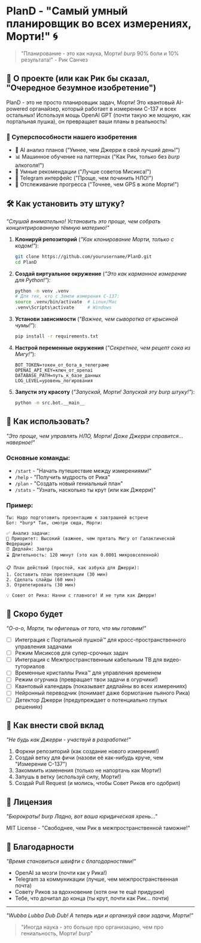 # PlanD - "Самый умный планировщик во всех измерениях, Морти!" 🌀

> "Планирование - это как наука, Морти! *burp* 90% боли и 10% результата!" - Рик Санчез

## 🧪 О проекте (или как Рик бы сказал, "Очередное безумное изобретение")

PlanD - это не просто планировщик задач, Морти! Это квантовый AI-powered органайзер, который работает в измерении C-137 и всех остальных! Используя мощь OpenAI GPT (почти такую же мощную, как портальная пушка), он превращает ваши планы в реальность!

### 🌟 Суперспособности нашего изобретения
- 🧠 AI анализ планов ("Умнее, чем Джерри в свой лучший день!")
- 📊 Машинное обучение на паттернах ("Как Рик, только без *burp* алкоголя!")
- 🎯 Умные рекомендации ("Лучше советов Мисикса!")
- 📱 Telegram интерфейс ("Проще, чем починить НЛО!")
- 🔄 Отслеживание прогресса ("Точнее, чем GPS в жопе Морти!")

## 🛠️ Как установить эту штуку?

*"Слушай внимательно! Установить это проще, чем собрать концентрированную тёмную материю!"*

1. **Клонируй репозиторий** (*"Как клонирование Морти, только с кодом!"*):
   ```bash
   git clone https://github.com/yourusername/PlanD.git
   cd PlanD
   ```

2. **Создай виртуальное окружение** (*"Это как карманное измерение для Python!"*):
   ```bash
   python -m venv .venv
   # Для тех, кто с Земли измерения C-137:
   source .venv/bin/activate  # Linux/Mac
   .venv\Scripts\activate     # Windows
   ```

3. **Установи зависимости** (*"Важнее, чем сыворотка от крысиной чумы!"*):
   ```bash
   pip install -r requirements.txt
   ```

4. **Настрой переменные окружения** (*"Секретнее, чем рецепт сока из Мигу!"*):
   ```env
   BOT_TOKEN=токен_от_бота_в_телеграме
   OPENAI_API_KEY=ключ_от_openai
   DATABASE_PATH=путь_к_базе_данных
   LOG_LEVEL=уровень_логирования
   ```

5. **Запусти эту красоту** (*"Запускай, Морти! Запускай эту *burp* штуку!"*):
   ```bash
   python -m src.bot.__main__
   ```

## 🎯 Как использовать?

*"Это проще, чем управлять НЛО, Морти! Даже Джерри справится... наверное!"*

### Основные команды:
- `/start` - "Начать путешествие между измерениями!"
- `/help` - "Получить мудрость от Рика"
- `/plan` - "Создать новый гениальный план"
- `/stats` - "Узнать, насколько ты крут (или как Джерри)"

### Пример:

```
Ты: Надо подготовить презентацию к завтрашней встрече
Бот: *burp* Так, смотри сюда, Морти:

✅ Анализ задачи:
🎯 Приоритет: Высокий (важнее, чем прятать Мигу от Галактической Федерации)
⏰ Дедлайн: Завтра
⌛️ Длительность: 120 минут (это как 0.0001 микровселенной)

📋 План действий (простой, как азбука для Джерри):
1. Составить план презентации (30 мин)
2. Сделать слайды (60 мин)
3. Отрепетировать (30 мин)

💡 Совет от Рика: Начни с главного! И не тупи как Джерри!
```

## 🔮 Скоро будет

*"О-о-о, Морти, ты офигеешь от того, что мы готовим!"*

- [ ] Интеграция с Портальной пушкой™ для кросс-пространственного управления задачами
- [ ] Режим Мисиксов для супер-срочных задач
- [ ] Интеграция с Межпространственным кабельным ТВ для видео-туториалов
- [ ] Временные кристаллы Рика™ для управления временем
- [ ] Режим огурчика (превращает твои задачи в огурчики!)
- [ ] Квантовый календарь (показывает дедлайны во всех измерениях)
- [ ] Нейронный переводчик (понимает даже бормотание пьяного Рика)
- [ ] Детектор Джерри (предупреждает о потенциально глупых решениях)

## 🧬 Как внести свой вклад

*"Не будь как Джерри - участвуй в разработке!"*

1. Форкни репозиторий (как создание нового измерения!)
2. Создай ветку для фичи (назови её как-нибудь круче, чем "Измерение C-137")
3. Закоммить изменения (только не напортачь как Морти!)
4. Запушь в ветку (используй силу, Морти!)
5. Создай Pull Request (и молись, чтобы Совет Риков его одобрил)

## 📜 Лицензия

*"Бюрократы! *burp* Ладно, вот ваша юридическая хрень..."*

MIT License - "Свободнее, чем Рик в межпространственной таможне!"

## 🌟 Благодарности

*"Время становиться швифти с благодарностями!"*

- OpenAI за мозги (почти как у Рика!)
- Telegram за коммуникации (лучше, чем межпространственная почта)
- Совету Риков за вдохновение (хотя они те ещё придурки)
- Тебе, что дочитал до конца (ты крут, почти как Рик... почти)

---

*"Wubba Lubba Dub Dub! А теперь иди и организуй свои задачи, Морти!"*

> "Иногда наука - это больше про организацию, чем про гениальность, Морти! *burp*"
